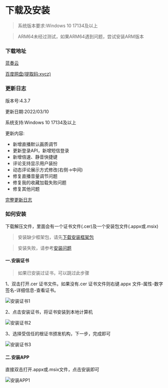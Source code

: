 # 下载及安装

> 系统版本要求:Windows 10 17134及以上

> ARM64未经过测试，如果ARM64遇到问题，尝试安装ARM版本

### 下载地址

[蓝奏云](https://xiaoyaocz.lanzouv.com/b00versij)

[百度网盘(提取码:xycz)](https://pan.baidu.com/s/1nlnhe8xtGmV0kz-iNjH9HA) 

### 更新日志

版本号:4.3.7

更新日期:2022/03/10

系统支持:Windows 10 17134及以上

更新内容:

* 新增直播默认画质调节
* 更新登录API，新增短信登录
* 新增倍速、静音快捷键
* 评论支持显示用户装扮
* 动态评论展示方式修改(右侧->中间)
* 修复直播音量调节问题
* 修复我的收藏加载失败问题
* 修复其他问题

[完整更新日志](/docs/change_log.md)

### 如何安装

下载解压文件，里面会有一个证书文件(.cer)及一个安装包文件(.appx或.msix)

> 安装缺少框架包，请先[下载安装框架包](https://xiaoyaocz.lanzoux.com/iHTink6saih)

> 安装失败，请参考[安装问题](/docs/install_help.md)
#### 一.安装证书

> 如果已安装过证书，可以跳过此步骤

1、双击打开.cer 证书文件。如果没有.cer 证书文件则右键.appx 文件-属性-数字签名-详细信息-查看证书。

![安装证书1](https://vip2.loli.io/2022/03/15/ZTAc3PyE8HiCsU4.png)

2、点击安装证书，将证书安装到本地计算机

![安装证书2](https://vip1.loli.io/2022/03/15/ZbTvdCXxq1wPth6.png)

3、选择受信任的根证书颁发机构，下一步，完成即可

![安装证书3](https://vip2.loli.io/2022/03/15/W7bDRdOaKlGUhE8.png)

#### 二.安装APP

直接双击打开.appx或.msix文件，点击安装即可

![安装APP1](https://vip2.loli.io/2022/03/15/opnKC3IvHtEPZdD.png)